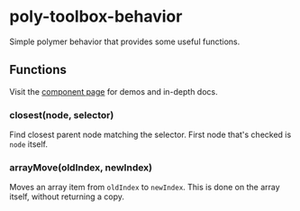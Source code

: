 # poly-toolbox-behavior
Simple polymer behavior that provides some useful functions.

## Functions

Visit the [component page](http://pkaske.github.io/poly-toolbox-behavior) for demos and in-depth docs.

### closest(node, selector)
Find closest parent node matching the selector.
First node that's checked is `node` itself.

### arrayMove(oldIndex, newIndex)
Moves an array item from `oldIndex` to `newIndex`.
This is done on the array itself, without returning a copy.
